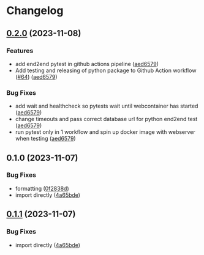 # Changelog

## [0.2.0](https://github.com/wolkwork/data-management-suite/compare/deltares-datasuite-v0.1.0...deltares-datasuite-v0.2.0) (2023-11-08)


### Features

* add end2end pytest in github actions pipeline ([aed6579](https://github.com/wolkwork/data-management-suite/commit/aed657943cf66dbc483e2a7c26428f1bd0655d74))
* Add testing and releasing of python package to Github Action workflow ([#64](https://github.com/wolkwork/data-management-suite/issues/64)) ([aed6579](https://github.com/wolkwork/data-management-suite/commit/aed657943cf66dbc483e2a7c26428f1bd0655d74))


### Bug Fixes

* add wait and healthcheck so pytests wait until webcontainer has started ([aed6579](https://github.com/wolkwork/data-management-suite/commit/aed657943cf66dbc483e2a7c26428f1bd0655d74))
* change timeouts and pass correct database url for python end2end test ([aed6579](https://github.com/wolkwork/data-management-suite/commit/aed657943cf66dbc483e2a7c26428f1bd0655d74))
* run pytest only in 1 workflow and spin up docker image with webserver when testing ([aed6579](https://github.com/wolkwork/data-management-suite/commit/aed657943cf66dbc483e2a7c26428f1bd0655d74))

## 0.1.0 (2023-11-07)


### Bug Fixes

* formatting ([0f2838d](https://github.com/wolkwork/data-management-suite/commit/0f2838d65a60ab963efdd0504af1a69598b8f52c))
* import directly ([4a65bde](https://github.com/wolkwork/data-management-suite/commit/4a65bdec8e52c64965271e970d48408b45621d84))

## [0.1.1](https://github.com/wolkwork/data-management-suite/compare/v0.1.0...v0.1.1) (2023-11-07)


### Bug Fixes

* import directly ([4a65bde](https://github.com/wolkwork/data-management-suite/commit/4a65bdec8e52c64965271e970d48408b45621d84))
